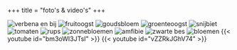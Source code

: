+++
title = "foto's & video's"
+++

![verbena en bij](</img/verbena en bij.jpg> "verbena en bij")
![fruitoogst](</img/bessen.jpg> "fruitoogst")
![goudsbloem](</img/goudsbloem.jpg> "goudsbloem")
![groenteoogst](</img/groenteoogst.jpg> "groenteoogst")
![snijbiet](</img/snijbiet.jpg> "snijbiet")
![tomaten](</img/tomaten.jpg> "tomaten")
![rups](</img/rups.jpg> "rups")
![zonnebloemen](</img/zonnebloemen.jpg> "zonnebloemen")
![amfibie](</img/amfibie.jpg> "amfibie")
![zwarte bes](</img/zwarte bes.jpg> "zwarte bes")
![bloemen](</img/bloemen.jpg> "bloemen")
{{< youtube id="bm3oWI3JTsI" >}}
{{< youtube id="vZZRkJGhV74" >}}
